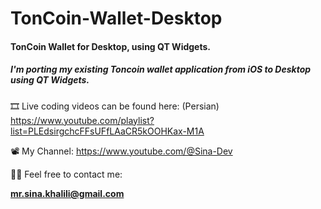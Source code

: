 # TonCoin-Wallet-Desktop

#### TonCoin Wallet for Desktop, using QT Widgets.
##### I'm porting my existing Toncoin wallet application from iOS to Desktop using QT Widgets.

🎞️ Live coding videos can be found here: (Persian)
https://www.youtube.com/playlist?list=PLEdsirgchcFFsUFfLAaCR5kOOHKax-M1A

📽️ My Channel:
https://www.youtube.com/@Sina-Dev

🧑‍💻 Feel free to contact me:

**[mr.sina.khalili@gmail.com](mailto:mr.sina.khalili@gmail.com)**
